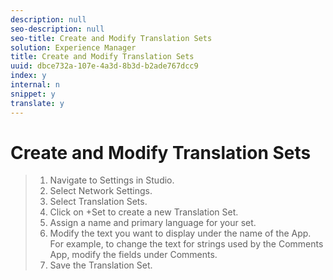 ```yaml
---
description: null
seo-description: null
seo-title: Create and Modify Translation Sets
solution: Experience Manager
title: Create and Modify Translation Sets
uuid: dbce732a-107e-4a3d-8b3d-b2ade767dcc9
index: y
internal: n
snippet: y
translate: y
---
```


# Create and Modify Translation Sets


>1. Navigate to Settings in Studio.
>1. Select Network Settings.
>1. Select Translation Sets.
>1. Click on +Set to create a new Translation Set.
>1. Assign a name and primary language for your set.
>1. Modify the text you want to display under the name of the App. For example, to change the text for strings used by the Comments App, modify the fields under Comments.
>1. Save the Translation Set.
